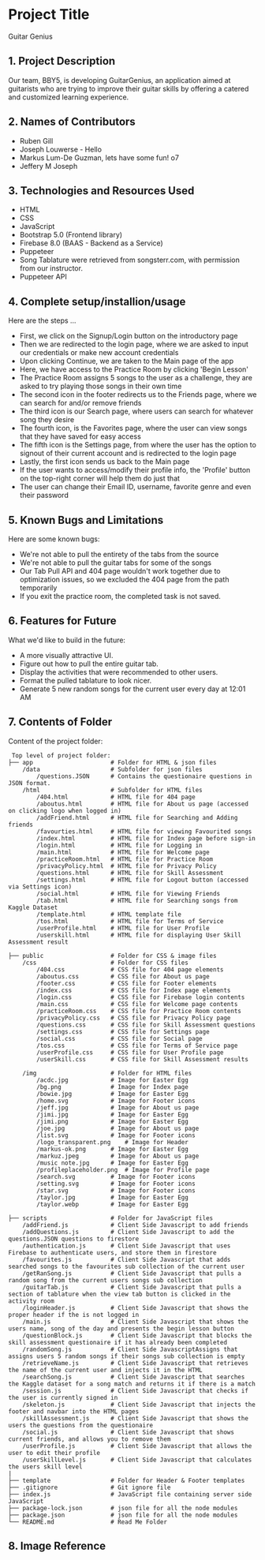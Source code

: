 # Project Title
Guitar Genius 

## 1. Project Description
Our team, BBY5, is developing GuitarGenius, an application aimed at guitarists who are trying to improve their guitar skills by offering a catered and customized learning experience.

## 2. Names of Contributors
*  Ruben Gill 
*  Joseph Louwerse - Hello
*  Markus Lum-De Guzman, lets have some fun! o7
*  Jeffery M Joseph 
	
## 3. Technologies and Resources Used
* HTML
* CSS
* JavaScript
* Bootstrap 5.0 (Frontend library)
* Firebase 8.0 (BAAS - Backend as a Service)
* Puppeteer
* Song Tablature were retrieved from songsterr.com, with permission from our instructor. 
* Puppeteer API

## 4. Complete setup/installion/usage
Here are the steps ...
* First, we click on the Signup/Login button on the introductory page
* Then we are redirected to the login page, where we are asked to input our credentials or make new account credentials
* Upon clicking Continue, we are taken to the Main page of the app
* Here, we have access to the Practice Room by clicking 'Begin Lesson'
* The Practice Room assigns 5 songs to the user as a challenge, they are asked to try playing those songs in their own time
* The second icon in the footer redirects us to the Friends page, where we can search for and/or remove friends
* The third icon is our Search page, where users can search for whatever song they desire
* The fourth icon, is the Favorites page, where the user can view songs that they have saved for easy access
* The fifth icon is the Settings page, from where the user has the option to signout of their current account and is redirected to the login page
* Lastly, the first icon sends us back to the Main page
* If the user wants to access/modify their profile info, the 'Profile' button on the top-right corner will help them do just that
* The user can change their Email ID, username, favorite genre and even their password

## 5. Known Bugs and Limitations
Here are some known bugs:
* We're not able to pull the entirety of the tabs from the source
* We're not able to pull the guitar tabs for some of the songs
* Our Tab Pull API and 404 page wouldn't work together due to optimization issues, so we excluded the 404 page from the path temporarily
* If you exit the practice room, the completed task is not saved.

## 6. Features for Future
What we'd like to build in the future:
* A more visually attractive UI. 
* Figure out how to pull the entire guitar tab. 
* Display the activities that were recommended to other users. 
* Format the pulled tablature to look nicer. 
* Generate 5 new random songs for the current user every day at 12:01 AM
	
## 7. Contents of Folder
Content of the project folder:

```
 Top level of project folder: 
├── app                      # Folder for HTML & json files
    /data                    # Subfolder for json files
        /questions.JSON      # Contains the questionaire questions in JSON format. 
    /html                    # Subfolder for HTML files
        /404.html            # HTML file for 404 page
        /aboutus.html        # HTML file for About us page (accessed on clicking logo when logged in)
        /addFriend.html      # HTML file for Searching and Adding friends
        /favourties.html     # HTML file for viewing Favourited songs
        /index.html          # HTML file for Index page before sign-in
        /login.html          # HTML file for Logging in
        /main.html           # HTML file for Welcome page
        /practiceRoom.html   # HTML file for Practice Room
        /privacyPolicy.html  # HTML file for Privacy Policy
        /questions.html      # HTML file for Skill Assessment
        /settings.html       # HTML file for Logout button (accessed via Settings icon)
        /social.html         # HTML file for Viewing Friends
        /tab.html            # HTML file for Searching songs from Kaggle Dataset
        /template.html       # HTML template file
        /tos.html            # HTML file for Terms of Service
        /userProfile.html    # HTML file for User Profile
        /userskill.html      # HTML file for displaying User Skill Assessment result

├── public                   # Folder for CSS & image files
    /css                     # Folder for CSS files
        /404.css             # CSS file for 404 page elements
        /aboutus.css         # CSS file for About us page
        /footer.css          # CSS file for Footer elements
        /index.css           # CSS file for Index page elements
        /login.css           # CSS file for Firebase login contents
        /main.css            # CSS file for Welcome page contents
        /practiceRoom.css    # CSS file for Practice Room contents
        /privacyPolicy.css   # CSS file for Privacy Policy page
        /questions.css       # CSS file for Skill Assessment questions
        /settings.css        # CSS file for Settings page
        /social.css          # CSS file for Social page
        /tos.css             # CSS file for Terms of Service page
        /userProfile.css     # CSS file for User Profile page
        /userSkill.css       # CSS file for Skill Assessment results

    /img                     # Folder for HTML files
        /acdc.jpg            # Image for Easter Egg
        /bg.png              # Image for Index page
        /bowie.jpg           # Image for Easter Egg
        /home.svg            # Image for Footer icons
        /jeff.jpg            # Image for About us page
        /jimi.jpg            # Image for Easter Egg
        /jimi.png            # Image for Easter Egg
        /joe.jpg             # Image for About us page
        /list.svg            # Image for Footer icons
        /logo_transparent.png    # Image for Header
        /markus-ok.png       # Image for Easter Egg
        /markuz.jpeg         # Image for About us page
        /music note.jpg      # Image for Easter Egg
        /profileplaceholder.png  # Image for Profile page
        /search.svg          # Image for Footer icons
        /setting.svg         # Image for Footer icons
        /star.svg            # Image for Footer icons
        /taylor.jpg          # Image for Easter Egg
        /taylor.webp         # Image for Easter Egg

├── scripts                  # Folder for JavaScript files
    /addFriend.js            # Client Side Javascript to add friends
    /addQuestions.js         # Client Side Javascript to add the questions.JSON questions to firestore
    /authentication.js       # Client Side Javascript that uses Firebase to authenticate users, and store them in firestore
    /favourites.js           # Client Side Javascript that adds searched songs to the favourites sub collection of the current user
    /getRanSong.js           # Client Side Javascript that pulls a random song from the current users songs sub collection 
    /guitarTab.js            # Client Side Javascript that pulls a section of tablature when the view tab button is clicked in the activity room 
    /loginHeader.js          # Client Side Javascript that shows the proper header if the is not logged in
    /main.js                 # Client Side Javascript that shows the users name, song of the day and presents the begin lesson button
    /questionBlock.js        # Client Side Javascript that blocks the skill assessment questionaire if it has already been completed
    /randomSong.js           # Client Side JavascriptAssigns that assigns users 5 random songs if their songs sub collection is empty 
    /retrieveName.js         # Client Side Javascript that retrieves the name of the current user and injects it in the HTML
    /searchSong.js           # Client Side Javascript that searches the Kaggle dataset for a song match and returns it if there is a match
    /session.js              # Client Side Javascript that checks if the user is currently signed in 
    /skeleton.js             # Client Side Javascript that injects the footer and navbar into the HTML pages
    /skillAssessment.js      # Client Side Javascript that shows the users the questions from the questionaire
    /social.js               # Client Side Javascript that shows current friends, and allows you to remove them 
    /userProfile.js          # Client Side Javascript that allows the user to edit their profile
    /userSkillLevel.js       # Client Side Javascript that calculates the users skill level 
|    
├── template                 # Folder for Header & Footer templates
├── .gitignore               # Git ignore file
├── index.js                 # JavaScript file containing server side JavaScript
├── package-lock.json        # json file for all the node modules
├── package.json             # json file for all the node modules
└── README.md                # Read Me Folder
```

## 8. Image Reference